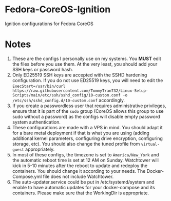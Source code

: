 # Fedora-CoreOS-Ignition
Ignition configurations for Fedora CoreOS<br />

# Notes
1. These are the configs I personally use on my systems. You **MUST** edit the files before you use them. At the very least, you should add your SSH keys or password hash.<br />
2. Only ED25519 SSH keys are accepted with the SSHD hardening configuration. If you do not use ED25519 keys, you will need to edit the `ExecStart=/usr/bin/curl https://raw.githubusercontent.com/TommyTran732/Linux-Setup-Scripts/main/etc/ssh/sshd_config/10-custom.conf -o /etc/ssh/sshd_config.d/10-custom.conf` accordingly.
3. If you create a passwordless user that requires administrative privileges, ensure that it is part of the `sudo` group (CoreOS allows this group to use sudo without a password) as the configs will disable empty password system authentication.
4. These configurations are made with a VPS in mind. You should adapt it for a bare metal deployment if that is what you are using (adding additional kernel parameters, configuring drive encryption, configuring storage, etc). You should also change the tuned profile from `virtual-guest` appropriately.
5. In most of these configs, the timezone is set to `America/New_York` and the automatic reboot time is set at 12 AM on Sunday. Watchtower will kick in 5-10 minutes after the reboot to update and redeploy the containers. You should change it according to your needs. The Docker-Compose.yml file does not include Watchtower.
6. The auto-updater.service could be put in /etc/systemd/system and enable to have automatic updates for your docker-compose and its containers. Please make sure that the WorkingDir is appropriate.
